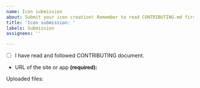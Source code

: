 ```yaml
---
name: Icon submission
about: Submit your icon creation! Remember to read CONTRIBUTING.md first, if you haven't already.
title: 'Icon submission: '
labels: Submission
assignees: ''

---
```


<!--
Remember to add **name of the site or app** at the end of the title. 

#########################
## ACCEPT REQUIREMENTS ##
#########################

CONTRIBUTING doc: https://github.com/krisu5/aegis-icons/blob/master/CONTRIBUTING.md

Replace space with x inside of the brackets: [ ] -> [x]
-->

- [ ] I have read and followed CONTRIBUTING document.
- URL of the site or app **(required):** 

Uploaded files:

<!-- ^^^ ADD SVG (AND AI) FILES HERE ABOVE THIS LINE ^^^
Zip the files (Github doesn't accept SVG or AI files as is there). -->